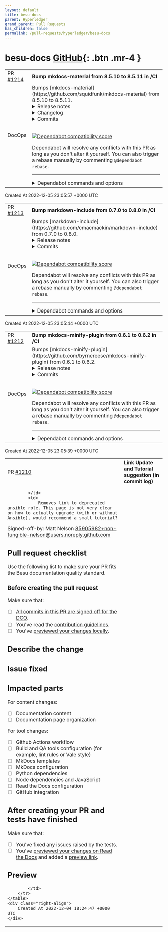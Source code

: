 ```yaml
---
layout: default
title: besu-docs
parent: Hyperledger
grand_parent: Pull Requests
has_children: false
permalink: /pull-requests/hyperledger/besu-docs
---
```


# besu-docs <span class="fs-3 right-align">[GitHub](https://github.com/hyperledger/besu-docs){: .btn .mr-4 }</span>


<div>
    <table>
        <tr>
            <td>
                PR <a href="https://github.com/hyperledger/besu-docs/pull/1214" class=".btn">#1214</a>
            </td>
            <td>
                <b>
                    Bump mkdocs-material from 8.5.10 to 8.5.11 in /CI
                </b>
            </td>
        </tr>
        <tr>
            <td>
                <span class="chip">DocOps</span>
            </td>
            <td>
                Bumps [mkdocs-material](https://github.com/squidfunk/mkdocs-material) from 8.5.10 to 8.5.11.
<details>
<summary>Release notes</summary>
<p><em>Sourced from <a href="https://github.com/squidfunk/mkdocs-material/releases">mkdocs-material's releases</a>.</em></p>
<blockquote>
<h2>mkdocs-material-8.5.11</h2>
<ul>
<li>Let it snow, see <a href="https://twitter.com/squidfunk/status/1597939243090788352">https://twitter.com/squidfunk/status/1597939243090788352</a></li>
</ul>
</blockquote>
</details>
<details>
<summary>Changelog</summary>
<p><em>Sourced from <a href="https://github.com/squidfunk/mkdocs-material/blob/master/CHANGELOG">mkdocs-material's changelog</a>.</em></p>
<blockquote>
<p>mkdocs-material-8.5.11 (2022-11-30)</p>
<ul>
<li>Let it snow, see <a href="https://twitter.com/squidfunk/status/1597939243090788352">https://twitter.com/squidfunk/status/1597939243090788352</a></li>
</ul>
<p>mkdocs-material-8.5.10+insiders-4.26.6 (2022-11-28)</p>
<ul>
<li>Fixed <a href="https://github-redirect.dependabot.com/squidfunk/mkdocs-material/issues/4683">#4683</a>: Tags plugin crashes when a tag is empty</li>
</ul>
<p>mkdocs-material-8.5.10+insiders-4.26.5 (2022-11-27)</p>
<ul>
<li>Fixed <a href="https://github-redirect.dependabot.com/squidfunk/mkdocs-material/issues/4632">#4632</a>: Post excerpt title link doesn't point to top of the page</li>
</ul>
<p>mkdocs-material-8.5.10+insiders-4.26.4 (2022-11-27)</p>
<ul>
<li>Fixed redundant file extension when using privacy plugin</li>
</ul>
<p>mkdocs-material-8.5.10+insiders-4.26.3 (2022-11-15)</p>
<ul>
<li>Fixed <a href="https://github-redirect.dependabot.com/squidfunk/mkdocs-material/issues/4637">#4637</a>: Attachments w/o titles in related links error in blog plugin</li>
<li>Fixed <a href="https://github-redirect.dependabot.com/squidfunk/mkdocs-material/issues/4631">#4631</a>: Remote favicons not downloaded and inlined by privacy plugin</li>
</ul>
<p>mkdocs-material-8.5.10 (2022-11-11)</p>
<ul>
<li>Adjusted CSS to better allow for custom primary and accent colors</li>
<li>Fixed <a href="https://github-redirect.dependabot.com/squidfunk/mkdocs-material/issues/4620">#4620</a>: Primary color is not applied (8.5.9 regression)</li>
</ul>
<p>mkdocs-material-8.5.9 (2022-11-08)</p>
<ul>
<li>Fixed <a href="https://github-redirect.dependabot.com/squidfunk/mkdocs-material/issues/4600">#4600</a>: Illegible link colors for black and white primary colors</li>
<li>Fixed <a href="https://github-redirect.dependabot.com/squidfunk/mkdocs-material/issues/4594">#4594</a>: Need to set schema to change link color</li>
</ul>
<p>mkdocs-material-8.5.8+insiders-4.26.2 (2022-11-03)</p>
<ul>
<li>Updated MkDocs to 1.4.2</li>
<li>Added support for tag compare functions when sorting on index pages</li>
<li>Fixed footnotes being rendered in post excerpts without separators</li>
<li>Fixed error in blog plugin when toc extension is not enabled</li>
<li>Fixed issues with invalid asset paths and linked post titles</li>
<li>Fixed <a href="https://github-redirect.dependabot.com/squidfunk/mkdocs-material/issues/4572">#4572</a>: Privacy plugin fails when symlinks cannot be created</li>
<li>Fixed <a href="https://github-redirect.dependabot.com/squidfunk/mkdocs-material/issues/4545">#4545</a>: Blog plugin doesn't automatically link headline to post</li>
<li>Fixed <a href="https://github-redirect.dependabot.com/squidfunk/mkdocs-material/issues/4542">#4542</a>: Blog plugin doesn't allow for multiple instances</li>
<li>Fixed <a href="https://github-redirect.dependabot.com/squidfunk/mkdocs-material/issues/4532">#4532</a>: Blog plugin doesn't allow for mixed use of date and datetime</li>
</ul>
<p>mkdocs-material-8.5.8 (2022-11-03)</p>
<ul>
<li>Added support for always showing settings in cookie consent</li>
<li>Fixed <a href="https://github-redirect.dependabot.com/squidfunk/mkdocs-material/issues/4571">#4571</a>: Buttons invisible if primary color is white or black</li>
<li>Fixed <a href="https://github-redirect.dependabot.com/squidfunk/mkdocs-material/issues/4517">#4517</a>: Illegible note in sequence diagram when using slate scheme</li>
</ul>
<p>mkdocs-material-8.5.7+insiders-4.26.1 (2022-10-22)</p>
<!-- raw HTML omitted -->
</blockquote>
<p>... (truncated)</p>
</details>
<details>
<summary>Commits</summary>
<ul>
<li><a href="https://github.com/squidfunk/mkdocs-material/commit/b2dc6b11313c4222e49fc42a4cdd94ef5b70ae00"><code>b2dc6b1</code></a> Prepare 8.5.11 release</li>
<li><a href="https://github.com/squidfunk/mkdocs-material/commit/2f676c20ec9ca2cfd0a6410aa56eb2b5b899ad9b"><code>2f676c2</code></a> Documentation</li>
<li><a href="https://github.com/squidfunk/mkdocs-material/commit/ec60f45c0773bf6e61c38b1cbc3be9b422b86a1c"><code>ec60f45</code></a> Documentation</li>
<li><a href="https://github.com/squidfunk/mkdocs-material/commit/40c6d586a7a07237062bf8271eddc0c936eba81c"><code>40c6d58</code></a> Documentation</li>
<li><a href="https://github.com/squidfunk/mkdocs-material/commit/39124f99145f76559faecad530ada337554ae0d5"><code>39124f9</code></a> Documentation</li>
<li><a href="https://github.com/squidfunk/mkdocs-material/commit/8748c71df88f872a796a92c34673b0d5c0041bbe"><code>8748c71</code></a> Updated Insiders changelog</li>
<li><a href="https://github.com/squidfunk/mkdocs-material/commit/8914c8dec5cd1c68c54b2f53fad1e4e7489f8307"><code>8914c8d</code></a> Updated dependencies</li>
<li><a href="https://github.com/squidfunk/mkdocs-material/commit/2127c361af98c7a4aedbcbf1ab31ce5c7b8d2a92"><code>2127c36</code></a> Updated Insiders changelog</li>
<li><a href="https://github.com/squidfunk/mkdocs-material/commit/0618f0048c755ea42009e8c27d243446dc248d5d"><code>0618f00</code></a> Updated Insiders changelog</li>
<li><a href="https://github.com/squidfunk/mkdocs-material/commit/87e313993e7bdf15cd9fd68ecf75d8f5d07ad9e1"><code>87e3139</code></a> Updated dependencies</li>
<li>Additional commits viewable in <a href="https://github.com/squidfunk/mkdocs-material/compare/8.5.10...8.5.11">compare view</a></li>
</ul>
</details>
<br />


[![Dependabot compatibility score](https://dependabot-badges.githubapp.com/badges/compatibility_score?dependency-name=mkdocs-material&package-manager=pip&previous-version=8.5.10&new-version=8.5.11)](https://docs.github.com/en/github/managing-security-vulnerabilities/about-dependabot-security-updates#about-compatibility-scores)

Dependabot will resolve any conflicts with this PR as long as you don't alter it yourself. You can also trigger a rebase manually by commenting `@dependabot rebase`.

[//]: # (dependabot-automerge-start)
[//]: # (dependabot-automerge-end)

---

<details>
<summary>Dependabot commands and options</summary>
<br />

You can trigger Dependabot actions by commenting on this PR:
- `@dependabot rebase` will rebase this PR
- `@dependabot recreate` will recreate this PR, overwriting any edits that have been made to it
- `@dependabot merge` will merge this PR after your CI passes on it
- `@dependabot squash and merge` will squash and merge this PR after your CI passes on it
- `@dependabot cancel merge` will cancel a previously requested merge and block automerging
- `@dependabot reopen` will reopen this PR if it is closed
- `@dependabot close` will close this PR and stop Dependabot recreating it. You can achieve the same result by closing it manually
- `@dependabot ignore this major version` will close this PR and stop Dependabot creating any more for this major version (unless you reopen the PR or upgrade to it yourself)
- `@dependabot ignore this minor version` will close this PR and stop Dependabot creating any more for this minor version (unless you reopen the PR or upgrade to it yourself)
- `@dependabot ignore this dependency` will close this PR and stop Dependabot creating any more for this dependency (unless you reopen the PR or upgrade to it yourself)


</details>
            </td>
        </tr>
    </table>
    <div class="right-align">
        Created At 2022-12-05 23:05:57 +0000 UTC
    </div>
</div>

<div>
    <table>
        <tr>
            <td>
                PR <a href="https://github.com/hyperledger/besu-docs/pull/1213" class=".btn">#1213</a>
            </td>
            <td>
                <b>
                    Bump markdown-include from 0.7.0 to 0.8.0 in /CI
                </b>
            </td>
        </tr>
        <tr>
            <td>
                <span class="chip">DocOps</span>
            </td>
            <td>
                Bumps [markdown-include](https://github.com/cmacmackin/markdown-include) from 0.7.0 to 0.8.0.
<details>
<summary>Release notes</summary>
<p><em>Sourced from <a href="https://github.com/cmacmackin/markdown-include/releases">markdown-include's releases</a>.</em></p>
<blockquote>
<h2>v0.8.0</h2>
<h2>What's Changed</h2>
<ul>
<li>multiple templates on one line by <a href="https://github.com/Umaaz"><code>@​Umaaz</code></a> in <a href="https://github-redirect.dependabot.com/cmacmackin/markdown-include/pull/27">cmacmackin/markdown-include#27</a></li>
<li>✨ Add support for specifying lines and line ranges by <a href="https://github.com/tiangolo"><code>@​tiangolo</code></a> in <a href="https://github-redirect.dependabot.com/cmacmackin/markdown-include/pull/31">cmacmackin/markdown-include#31</a></li>
</ul>
<h2>New Contributors</h2>
<ul>
<li><a href="https://github.com/Umaaz"><code>@​Umaaz</code></a> made their first contribution in <a href="https://github-redirect.dependabot.com/cmacmackin/markdown-include/pull/27">cmacmackin/markdown-include#27</a></li>
<li><a href="https://github.com/tiangolo"><code>@​tiangolo</code></a> made their first contribution in <a href="https://github-redirect.dependabot.com/cmacmackin/markdown-include/pull/31">cmacmackin/markdown-include#31</a></li>
</ul>
<p><strong>Full Changelog</strong>: <a href="https://github.com/cmacmackin/markdown-include/compare/v0.7.2...v0.8.0">https://github.com/cmacmackin/markdown-include/compare/v0.7.2...v0.8.0</a></p>
<h2>v0.7.2</h2>
<p>Project CI fix only</p>
<p><strong>Full Changelog</strong>: <a href="https://github.com/cmacmackin/markdown-include/compare/v0.7.1...v0.7.2">https://github.com/cmacmackin/markdown-include/compare/v0.7.1...v0.7.2</a></p>
<h2>v0.7.1</h2>
<h2>What's Changed</h2>
<ul>
<li>Automate publishing by <a href="https://github.com/ZedThree"><code>@​ZedThree</code></a> in <a href="https://github-redirect.dependabot.com/cmacmackin/markdown-include/pull/37">cmacmackin/markdown-include#37</a></li>
</ul>
<h2>New Contributors</h2>
<ul>
<li><a href="https://github.com/ZedThree"><code>@​ZedThree</code></a> made their first contribution in <a href="https://github-redirect.dependabot.com/cmacmackin/markdown-include/pull/37">cmacmackin/markdown-include#37</a></li>
</ul>
<p><strong>Full Changelog</strong>: <a href="https://github.com/cmacmackin/markdown-include/compare/v0.7.0...v0.7.1">https://github.com/cmacmackin/markdown-include/compare/v0.7.0...v0.7.1</a></p>
</blockquote>
</details>
<details>
<summary>Commits</summary>
<ul>
<li><a href="https://github.com/cmacmackin/markdown-include/commit/fd3c00ab9096bba0d87c573a94b325942f75c37e"><code>fd3c00a</code></a> Merge pull request <a href="https://github-redirect.dependabot.com/cmacmackin/markdown-include/issues/40">#40</a> from cmacmackin/apply-black</li>
<li><a href="https://github.com/cmacmackin/markdown-include/commit/490d3cd2aead71629367f169f8da3ec0c952ed4a"><code>490d3cd</code></a> CI: Automate black</li>
<li><a href="https://github.com/cmacmackin/markdown-include/commit/7bf110f83953135ea1c4240570e03b711967b6b0"><code>7bf110f</code></a> Add git blame ignore file</li>
<li><a href="https://github.com/cmacmackin/markdown-include/commit/b7b87a79b1bd34f6a74d16ea7dea57f454fb7926"><code>b7b87a7</code></a> Apply black formatting</li>
<li><a href="https://github.com/cmacmackin/markdown-include/commit/993e858bec646581c71cf8d72429cc8987131311"><code>993e858</code></a> Merge pull request <a href="https://github-redirect.dependabot.com/cmacmackin/markdown-include/issues/39">#39</a> from cmacmackin/lines-and-line-ranges</li>
<li><a href="https://github.com/cmacmackin/markdown-include/commit/f5e754d72d1ca58771435b5a93c8c722f6af70d9"><code>f5e754d</code></a> Add tests for including lines</li>
<li><a href="https://github.com/cmacmackin/markdown-include/commit/03c4ea0458c323dc57b31aebe1df37eed954e090"><code>03c4ea0</code></a> Merge branch 'master' into lines-and-line-ranges</li>
<li><a href="https://github.com/cmacmackin/markdown-include/commit/692e499cdd0745bce76ddc3c6ca537bfdbf71d62"><code>692e499</code></a> Merge pull request <a href="https://github-redirect.dependabot.com/cmacmackin/markdown-include/issues/38">#38</a> from cmacmackin/unittests-ci</li>
<li><a href="https://github.com/cmacmackin/markdown-include/commit/40109fb2cca8c22cb3b11a68da6e0493eaba28e5"><code>40109fb</code></a> Delete outdated README.rst file</li>
<li><a href="https://github.com/cmacmackin/markdown-include/commit/6ae487c3470c2e8345aea8227299b66cfc846a7b"><code>6ae487c</code></a> CI: Run tests</li>
<li>Additional commits viewable in <a href="https://github.com/cmacmackin/markdown-include/compare/v0.7.0...v0.8.0">compare view</a></li>
</ul>
</details>
<br />


[![Dependabot compatibility score](https://dependabot-badges.githubapp.com/badges/compatibility_score?dependency-name=markdown-include&package-manager=pip&previous-version=0.7.0&new-version=0.8.0)](https://docs.github.com/en/github/managing-security-vulnerabilities/about-dependabot-security-updates#about-compatibility-scores)

Dependabot will resolve any conflicts with this PR as long as you don't alter it yourself. You can also trigger a rebase manually by commenting `@dependabot rebase`.

[//]: # (dependabot-automerge-start)
[//]: # (dependabot-automerge-end)

---

<details>
<summary>Dependabot commands and options</summary>
<br />

You can trigger Dependabot actions by commenting on this PR:
- `@dependabot rebase` will rebase this PR
- `@dependabot recreate` will recreate this PR, overwriting any edits that have been made to it
- `@dependabot merge` will merge this PR after your CI passes on it
- `@dependabot squash and merge` will squash and merge this PR after your CI passes on it
- `@dependabot cancel merge` will cancel a previously requested merge and block automerging
- `@dependabot reopen` will reopen this PR if it is closed
- `@dependabot close` will close this PR and stop Dependabot recreating it. You can achieve the same result by closing it manually
- `@dependabot ignore this major version` will close this PR and stop Dependabot creating any more for this major version (unless you reopen the PR or upgrade to it yourself)
- `@dependabot ignore this minor version` will close this PR and stop Dependabot creating any more for this minor version (unless you reopen the PR or upgrade to it yourself)
- `@dependabot ignore this dependency` will close this PR and stop Dependabot creating any more for this dependency (unless you reopen the PR or upgrade to it yourself)


</details>
            </td>
        </tr>
    </table>
    <div class="right-align">
        Created At 2022-12-05 23:05:44 +0000 UTC
    </div>
</div>

<div>
    <table>
        <tr>
            <td>
                PR <a href="https://github.com/hyperledger/besu-docs/pull/1212" class=".btn">#1212</a>
            </td>
            <td>
                <b>
                    Bump mkdocs-minify-plugin from 0.6.1 to 0.6.2 in /CI
                </b>
            </td>
        </tr>
        <tr>
            <td>
                <span class="chip">DocOps</span>
            </td>
            <td>
                Bumps [mkdocs-minify-plugin](https://github.com/byrnereese/mkdocs-minify-plugin) from 0.6.1 to 0.6.2.
<details>
<summary>Release notes</summary>
<p><em>Sourced from <a href="https://github.com/byrnereese/mkdocs-minify-plugin/releases">mkdocs-minify-plugin's releases</a>.</em></p>
<blockquote>
<h2>mkdocs-minify-plugin-0.6.2</h2>
<ul>
<li>Always call jsmin with <code>quote_chars=&quot;'\&quot;`&quot;</code> to improve compatibility with ES6 code.</li>
</ul>
</blockquote>
</details>
<details>
<summary>Commits</summary>
<ul>
<li><a href="https://github.com/byrnereese/mkdocs-minify-plugin/commit/24f897bff0dffabc4480b94c15a6ef84b0d8c92f"><code>24f897b</code></a> Bump to 0.6.2</li>
<li><a href="https://github.com/byrnereese/mkdocs-minify-plugin/commit/e0ab4d9158d98f2ac6f0d9ec6b4623778a5d6ef4"><code>e0ab4d9</code></a> Call jsmin with quote_chars option</li>
<li><a href="https://github.com/byrnereese/mkdocs-minify-plugin/commit/4c214e6cf955918ddaf3922bc6c78a9a5c9e681d"><code>4c214e6</code></a> CI: test against all supported Python versions (<a href="https://github-redirect.dependabot.com/byrnereese/mkdocs-minify-plugin/issues/24">#24</a>)</li>
<li><a href="https://github.com/byrnereese/mkdocs-minify-plugin/commit/dd5645dba49b315fd142226b6d6dd61869598b75"><code>dd5645d</code></a> Use copy_tree()instead of copytree() for Python 3.7 compatibility</li>
<li>See full diff in <a href="https://github.com/byrnereese/mkdocs-minify-plugin/compare/0.6.1...0.6.2">compare view</a></li>
</ul>
</details>
<br />


[![Dependabot compatibility score](https://dependabot-badges.githubapp.com/badges/compatibility_score?dependency-name=mkdocs-minify-plugin&package-manager=pip&previous-version=0.6.1&new-version=0.6.2)](https://docs.github.com/en/github/managing-security-vulnerabilities/about-dependabot-security-updates#about-compatibility-scores)

Dependabot will resolve any conflicts with this PR as long as you don't alter it yourself. You can also trigger a rebase manually by commenting `@dependabot rebase`.

[//]: # (dependabot-automerge-start)
[//]: # (dependabot-automerge-end)

---

<details>
<summary>Dependabot commands and options</summary>
<br />

You can trigger Dependabot actions by commenting on this PR:
- `@dependabot rebase` will rebase this PR
- `@dependabot recreate` will recreate this PR, overwriting any edits that have been made to it
- `@dependabot merge` will merge this PR after your CI passes on it
- `@dependabot squash and merge` will squash and merge this PR after your CI passes on it
- `@dependabot cancel merge` will cancel a previously requested merge and block automerging
- `@dependabot reopen` will reopen this PR if it is closed
- `@dependabot close` will close this PR and stop Dependabot recreating it. You can achieve the same result by closing it manually
- `@dependabot ignore this major version` will close this PR and stop Dependabot creating any more for this major version (unless you reopen the PR or upgrade to it yourself)
- `@dependabot ignore this minor version` will close this PR and stop Dependabot creating any more for this minor version (unless you reopen the PR or upgrade to it yourself)
- `@dependabot ignore this dependency` will close this PR and stop Dependabot creating any more for this dependency (unless you reopen the PR or upgrade to it yourself)


</details>
            </td>
        </tr>
    </table>
    <div class="right-align">
        Created At 2022-12-05 23:05:39 +0000 UTC
    </div>
</div>

<div>
    <table>
        <tr>
            <td>
                PR <a href="https://github.com/hyperledger/besu-docs/pull/1210" class=".btn">#1210</a>
            </td>
            <td>
                <b>
                    Link Update and Tutorial suggestion (in commit log)
                </b>
            </td>
        </tr>
        <tr>
            <td>
                
            </td>
            <td>
                Removes link to deprecated ansible role. This page is not very clear on how to actually upgrade (with or without Ansible), would recommend a small tutorial? 

Signed-off-by: Matt Nelson <85905982+non-fungible-nelson@users.noreply.github.com>

## Pull request checklist

Use the following list to make sure your PR fits the Besu documentation quality standard.

### Before creating the pull request

Make sure that:

- [ ] [All commits in this PR are signed off for the DCO](https://wiki.hyperledger.org/display/BESU/DCO).
- [ ] You've read the [contribution guidelines](https://wiki.hyperledger.org/display/BESU/Documentation).
- [ ] You've [previewed your changes locally](https://wiki.hyperledger.org/display/BESU/Preview+the+documentation).

## Describe the change

<!-- Add a clear and concise description of what your PR changes in the documentation. -->

## Issue fixed

<!-- Link to the GitHub issue that your PR addresses.

Add "fixes #{your issue number}" to close the issue automatically when the PR is merged.

If your PR doesn't completely fix the issue, add "see #{your issue number}" to link to the issue
without automatically closing it. -->

## Impacted parts

<!-- Check the item from the following lists that your PR impacts. You can check multiple boxes. -->

For content changes:

- [ ] Documentation content
- [ ] Documentation page organization

For tool changes:

- [ ] Github Actions workflow
- [ ] Build and QA tools configuration (for example, lint rules or Vale style)
- [ ] MkDocs templates
- [ ] MkDocs configuration
- [ ] Python dependencies
- [ ] Node dependencies and JavaScript
- [ ] Read the Docs configuration
- [ ] GitHub integration

## After creating your PR and tests have finished

Make sure that:

- [ ] You've fixed any issues raised by the tests.
- [ ] You've [previewed your changes on Read the Docs](https://wiki.hyperledger.org/display/BESU/Preview+the+documentation)
  and added a [preview link](#preview).

## Preview

<!-- Add the link to preview your changes on Read the Docs.

The link format is "https://hyperledger-besu--{your PR number}.org.readthedocs.build/en/{your PR number}/",
where {your PR number} is replaced by the number of this PR.
-->

            </td>
        </tr>
    </table>
    <div class="right-align">
        Created At 2022-12-04 18:24:47 +0000 UTC
    </div>
</div>

